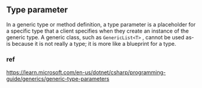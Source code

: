 ## Type parameter

In a generic type or method definition, a type parameter is a placeholder for a specific type that a client specifies when they create an instance of the generic type. A generic class, such as `GenericList<T>` , cannot be used as-is because it is not really a type; it is more like a blueprint for a type.



### ref

https://learn.microsoft.com/en-us/dotnet/csharp/programming-guide/generics/generic-type-parameters



